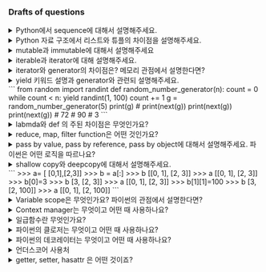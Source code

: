 
### Drafts of questions

<details>
    <summary>Python에서 sequence에 대해서 설명해주세요.</summary>
    * 파이썬에서 데이터 구조를 나눌 때, 저장되는 데이터의 순서를 고려하는 데이터 타입입니다. 리스트,튜플, 스트링이있습니다.
</details>


<details>
    <summary>Python 자료 구조에서 리스트와 튜플의 차이점을 설명해주세요.</summary>
    * 둘 데이터 타입 모두 순서는 존재하지만 리스트는 mutable, 튜플은 immutable합니다.
</details>

<details>
    <summary> mutable과 immutable에 대해서 설명해주세요</summary>
    * reference가 가리키는 메모리에 저장된 실제값을 바꿀 수 있다면 mutable. 수정하지 못한다면 immutable입니다.
</details>

<details>
    <summary> iterable과 iterator에 대해 설명해주세요.</summary>
    * iterable : 자료구조에 저장돼있는 요소값(멤버)를 하나씩 반환할 수 있는 객체로 for 문에 넣을 수 있는 모든 객체를 예로 들 수 있습니다.(e.g, 리스트, 셋 등등)
    * iterator : next()함수를 통해 데이터를 순차적으로 호출할 수 있는 객체입니다. 즉, 객체는 자신의 상태를 유지하면서(.?) 자신이 가지고 있는 마지막 값까지 필요할 때마다 하나씩 반환할 수 있는 객체입니다.
    * 꼭 읽어보면 좋을 [자료](https://shoark7.github.io/programming/python/iterable-iterator-generator-in-python)
    * 짧은 답변을 위해 만든 [자료](https://kkamikoon.tistory.com/entry/Python-Iterator%EB%9E%80-Python-Iterable%EC%9D%B4%EB%9E%80)
</details>

<details>
    <summary> iterator와 generator의 차이점은? 메모리 관점에서 설명한다면? </summary>
    * generator는 iterator의 특별 케이스입니다. 엄밀하게 말하자면 generator는 iterator지만 iterator는 generator가 아닙니다.
    * iterator로 동작할 수 있는 구현 방식이 다른데, 일단 generator를 구현할 시 클래스가 아니라 함수로 정의합니다.
    * iterator의 경우 `__iter__`와 `__next__` 메소드를 만들어야하지만, generator는 `yield` 키워드 인자로 구현할 수 있습니다.
</details>

<details>
    <summary> yield 키워드 설명과 generator와 관련되 설명해주세요. </summary>
    * yield 는 함수가 불리더라도 그 함수 내의 local variable 상태를 변환 시키지 않으면서 값을 반환해주는 것입니다.
    * 일반적으로 함수가 값을 반환할 때 return 키워드를 사용하는데, `yield`는 제너레이터를 반환하게 됩니다.
    * 일반적인 iterator 구현을 위한 `__iter__`와 `__next__` 메소드 대신 `yield`를 이용할 경우 아래와 같이 구현 가능합니다.
    * yield의 짧은 [정의](https://www.geeksforgeeks.org/python-yield-keyword/#:~:text=Yield%20is%20a%20keyword%20in,is%20what%20makes%20a%20generator.)
    * yield 전반적 [설명1](https://kkamikoon.tistory.com/90) , [설명2](https://tech.ssut.me/what-does-the-yield-keyword-do-in-python/)
    * 쉬운 yield 사용 예제 [설명](https://www.daleseo.com/python-yield/)
</details>
    ```
    from random import randint
    def random_number_generator(n):
        count = 0
        while count < n:
            yield randint(1, 100)
            count += 1
    g = random_number_generator(5)
    print(g)
    # <generator object random_number_generator at 0x7f0801e15e08>
    print(next(g))
    print(next(g))
    print(next(g))
    # 72
    # 90
    # 3
    ```
<details>
    <summary> labmda와 def 의 주된 차이점은 무엇인가요? </summary>
    * 두 가지 모두 파이썬에서 함수를 선언하는 방법입니다.
    * def는 이름을 갖는 함수고, lambda는 이름을 갖지 않는 익명의 함수입니다.
    * def는 명령문(statement, 소스코드에서 작동하는 줄) 이고, lambda는 표현식(expression,identifiers, literals, operator만으로 표현되고 나중에 어떤 값으로 표현)입니다.
    * lambda는 메모리 saving이 될 수 있고 특정 함수에서 용이하게 작동할 수 있지만, 긴 표현과 정밀한 기능 구현을 위해서는 `def` 를 이용하는 것이 좋습니다.
    * 추가 [참고](https://stackoverflow.com/questions/25327629/when-is-a-lambda-function-better-than-defining)
</details>

<details>
    <summary> reduce, map, filter function은 어떤 것인가요? </summary>
    * map은 iter의 원소를 하나씩 사전에 정의한 함수에 전달하고 결과값을 리스트에 담아 리턴합니다.
    * seq의 원소를 순서대로 사전에 정의한 함수에 누적하며 적용시킵니다.
    * seq에서 정의한 함수를 통해 걸러진 결과값만을 리스트에 넣어 반환합니다. 즉, 함수의 조건을 만족해 True인 값들만 반환합니다.
</details>

<details>
    <summary> pass by value, pass by reference, pass by object에 대해서 설명해주세요. 파이썬은 어떤 로직을 따르나요? </summary>
    * call by ~, pass by~ 는 함수가 호출될 때 전달되는 매개 변수가 어떻게 전달되는지를 설명하는 것입니다.
    * call by value: 값에 의한 호출로 변수에 할당된 값을 복사해서 함수의 인자로 넘기는 것입니다. 따라서 함수 내에서 해당 변수 값을 변경하면 함수 내에서만 적용됩니다.
    * call by reference: 참조에 의한 호출로 변수의 참조(메모리)를 함수의 인자로 넘기게 됩니다.(맞나?) 따라서 함수 내에서 해당 변수를 변경하면 함수 외부에서도 변경한 상태가 반영됩니다.
    * call by object: 파이썬은 어떤 객체가 함수에 넘겨지느냐에 따라 call by reference, call by value로 달라지기 때문에 call by object입니다.
        * 즉, immutable object 가 함수 argument로 넘어가면 call by value로 넘어가며
        * mutable object가 함수 argument로 넘어가면 call by reference로 넘어가고 실제 메모리가 가리키는 값을 바꿀 수 있습니다.
</details>

<details>
    <summary> shallow copy와 deepcopy에 대해서 설명해주세요. </summary>
    * 파이썬에서 새로운 변수에 값을 줄 수 있는 경우는 할당과 얕은 복사, 깊은 복사가 있습니다.
    * 할당 경우 단순 참조를 하며 사본을 만들지 않습니다. `b=a`로 할당 후 a의 변화는 b에 반영됩니다.
    * 얕은 복사는 객체의 주소값을 복사합니다. 즉, 객체는 새로 만들어지고, 새로 만들어진 객체를 가리킵니다. 하지만, 그 내부 요소는 원래 객체가 가리키는 요소를 참조합니다. 복사한 객체의 요소 값을 변경하거나 더해도 원래 객체에 영향을 주지 않습니다.
    * 깊은 복사는 새 복합 객체(한 객체가 다른 객체를 포함하는 것)를 만들고 원본 객체에 대한 복사를 재귀적으로 삽입합니다. 즉, 내부 객체들까지 모두 복사 2차원 3차원 리스트에 대해 원본 객체에 대한 참조를 다 만들어주는 것입니다.
    * 혹시 [참고](https://blockdmask.tistory.com/576)
</details>
```
>>> a= [ [0,1],[2,3]]
>>> b = a[:]
>>> b
[[0, 1], [2, 3]]
>>> a
[[0, 1], [2, 3]]
>>> b[0]=3
>>> b
[3, [2, 3]]
>>> a
[[0, 1], [2, 3]]
>>> b[1][1]=100
>>> b
[3, [2, 100]]
>>> a
[[0, 1], [2, 100]]
```
<details>
    <summary> Variable scope은 무엇인가요? 파이썬의 관점에서 설명한다면? </summary>
    * 파이썬에서 변수가 값을 참조할 때 따르는 규칙입니다.(LEGB: local, enclosed function locals, global, built-in)
    * local : 함수 내부에서 생성된 변수
    * enclosed function locals : 내부 함수에서 자신의 외부 함수의 범위, 자유변수
    * global : 함수 외부에서 선언된 변수. 전역변수
    * built-in : 내장 함수 영역(import할 필요 없는 함수들. 파이썬 인터프린터 시작할 떄 자동으로 로드되는 print, len 같은 것들)
</details>

<details>
    <summary> Context manager는 무엇이고 어떤 때 사용하나요? </summary>
    * 한정된 하드웨어 소스를 사용하면서 데이터베이스 작업, file I/O 등 이용 시 할당된 자원이 제때 반환되지 않음으로 인한 성능 저하를 막기 위해 원하는 타이밍에 정확하게 리소스 할당 및 제공할 수 있도록 하는 것으로 함수나 클래스로 구현될 수 있습니다.
    * 추가 [참고](https://hello-cruiser.tistory.com/entry/Python-Context-Manager#:~:text=context%20manager%EB%9E%80%20with%20statement,%ED%96%89%EC%9C%84%EB%A1%9C%20%EB%B3%BC%20%EC%88%98%20%EC%9E%88%EC%8A%B5%EB%8B%88%EB%8B%A4.)
    * 추가 [참고2](https://www.geeksforgeeks.org/context-manager-in-python/)
</details>

<details>
    <summary> 일급함수란 무엇인가요?  </summary>
    * 일급 객체 : 변수 혹은 데이터 구조를 안에 담을 수 잇고, 매개변수로 전달할 수 있고, 리턴값으로 사용될 수 있는 객체의 성질을 만족하는 객체입니다.
    * 일급 함수 : 프로그래밍 언어가 함수를 일급 객체로 취급한다는 것입니다. 
    * 파이썬에서 함수는 일급 함수로서, 함ㅅ를 변수나 자료구조에 저장할 수 있고 함수의 매개변수에 다른 함수를 인수로 전달할 수 있고 함수의 반환값을 다른 함수에 전달할 수 있습니다.
    * [정의참고](https://tibetsandfox.tistory.com/8)
    * [정의 참고2](https://velog.io/@shchoice/First-class-Function%EC%9D%BC%EA%B8%89-%ED%95%A8%EC%88%98-Higher-order-Function%EA%B3%A0%EC%9C%84-%ED%95%A8%EC%88%98)
</details>

<details>
    <summary> 파이썬의 클로저는 무엇이고 어떤 때 사용하나요? </summary>
    * https://tibetsandfox.tistory.com/9#:~:text=%ED%81%B4%EB%A1%9C%EC%A0%80(Closure)%EB%9E%80%3F,%ED%95%98%EB%8A%94%20%ED%95%A8%EC%88%98%EB%A5%BC%20%EC%9D%98%EB%AF%B8%ED%95%A9%EB%8B%88%EB%8B%A4.
    * https://shoark7.github.io/programming/python/closure-in-python
    * https://schoolofweb.net/blog/posts/%ED%8C%8C%EC%9D%B4%EC%8D%AC-%ED%81%B4%EB%A1%9C%EC%A0%80-closure/
</details>

<details>
    <summary> 파이썬의 데코레이터는 무엇이고 어떤 때 사용하나요? </summary>
    * https://schoolofweb.net/blog/posts/%ED%8C%8C%EC%9D%B4%EC%8D%AC-%EB%8D%B0%EC%BD%94%EB%A0%88%EC%9D%B4%ED%84%B0-decorator/
    * 함수를 장식한다는 의미로서, 구체적으로는 함수를 수정하지 않은 상태에서 추가 기능을 구현할 때 사용합니다.
    * 사용법 : https://engineer-mole.tistory.com/181
</details>

<details>
    <summary> 언더스코어 사용처 </summary>
    * 무시하고 싶은 값, 특별한 네이밍(메소드, 변수), 인터프리터에서의 마지막값, 숫자 리터러의 자릿수를 구분할 때 사용합니다.
    * [참고](https://tibetsandfox.tistory.com/20)
</details>

<details>
    <summary> getter, setter, hasattr 은 어떤 것이죠? </summary>
    Answer
</details>